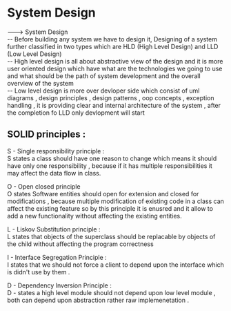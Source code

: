 # System Design
---> System Design  
-- Before building any system we have to design it, Designing of a system further classified in two types which are HLD (High Level Design) and LLD (Low Level Design)  
-- High level design is all about abstractive view of the design and it is more user oriented design which have what are the technologies we going to use and what should be the path of system development and the overall overview of the system  
-- Low level design is more over devloper side which consist of uml diagrams , design principles , design patterns , oop concepts , exception handling , it is providing clear and internal architecture of the system , after the completion fo LLD only devlopment will start  

## SOLID principles :
S - Single responsibility principle :  
S states a class should have one reason to change which means it should have only one responsibility , because if it has multiple responsibilities it may affect the data flow in class.  

O - Open closed principle  
O states Software entities should open for extension and closed for modifications , because multiple modification of existing code in a class can affect the existing feature so by this principle it is enusred and it allow to add a new functionality without affecting the existing entities.  

L - Liskov Substitution principle :  
L states that objects of the superclass should be replacable by objects of the child without affecting the program correctness  

I - Interface Segregation Principle :  
I states that we should not force a client to depend upon the interface which is didn't use by them .  

D - Dependency Inversion Principle :  
D - states  a high level module should not depend upon low level module , both can depend upon abstraction rather raw implemenetation .
